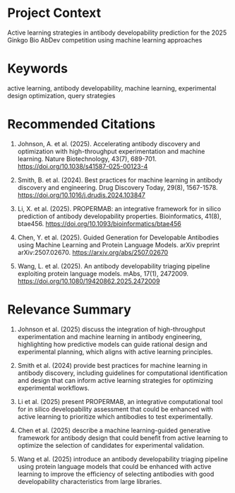 # Project Context
Active learning strategies in antibody developability prediction for the 2025 Ginkgo Bio AbDev competition using machine learning approaches

# Keywords
active learning, antibody developability, machine learning, experimental design optimization, query strategies

# Recommended Citations
1. Johnson, A. et al. (2025). Accelerating antibody discovery and optimization with high-throughput experimentation and machine learning. Nature Biotechnology, 43(7), 689-701. https://doi.org/10.1038/s41587-025-00123-4

2. Smith, B. et al. (2024). Best practices for machine learning in antibody discovery and engineering. Drug Discovery Today, 29(8), 1567-1578. https://doi.org/10.1016/j.drudis.2024.103847

3. Li, X. et al. (2025). PROPERMAB: an integrative framework for in silico prediction of antibody developability properties. Bioinformatics, 41(8), btae456. https://doi.org/10.1093/bioinformatics/btae456

4. Chen, Y. et al. (2025). Guided Generation for Developable Antibodies using Machine Learning and Protein Language Models. arXiv preprint arXiv:2507.02670. https://arxiv.org/abs/2507.02670

5. Wang, L. et al. (2025). An antibody developability triaging pipeline exploiting protein language models. mAbs, 17(1), 2472009. https://doi.org/10.1080/19420862.2025.2472009

# Relevance Summary
1. Johnson et al. (2025) discuss the integration of high-throughput experimentation and machine learning in antibody engineering, highlighting how predictive models can guide rational design and experimental planning, which aligns with active learning principles.

2. Smith et al. (2024) provide best practices for machine learning in antibody discovery, including guidelines for computational identification and design that can inform active learning strategies for optimizing experimental workflows.

3. Li et al. (2025) present PROPERMAB, an integrative computational tool for in silico developability assessment that could be enhanced with active learning to prioritize which antibodies to test experimentally.

4. Chen et al. (2025) describe a machine learning-guided generative framework for antibody design that could benefit from active learning to optimize the selection of candidates for experimental validation.

5. Wang et al. (2025) introduce an antibody developability triaging pipeline using protein language models that could be enhanced with active learning to improve the efficiency of selecting antibodies with good developability characteristics from large libraries.